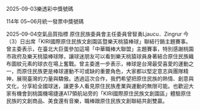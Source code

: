 
2025-09-03樂透彩中獎號碼

                                
114年 05~06月統一發票中獎號碼
                             
2025-09-04空氣品質指標
                              原住民族委員會主任委員曾智勇Ljaucu．Zingrur 今（3）日出席「KIRI國際原住民族文創園區暨樂天桃猿棒球」聯結行銷主題賽事。曾主委表示，在臺北大巨蛋參加這場「中華職棒大聯盟」主題賽事，特別感謝桃園市政府及樂天桃猿棒球隊，讓球迷朋友可以看到樂天桃猿球員身著結合原住民族織布圖紋元素的球衣在場上奮戰。曾主委進一步表示，棒球是台灣最受喜愛的運動之一，而原住民族更是棒球運動不可或缺的重要角色，大家都以堅定意志與團隊精神，展現臺灣的力量與驕傲。透過這次合作，我們希望把原住民族的熱情、創意與文化，分享給全國球迷，讓更多人看見原住民族產業與運動的無限可能。也歡迎大家有機會到桃園機場捷運A17領航站旁的「KIRI國際原住民族文創園區」體驗原住民族的文創商品、美食還有音樂，職棒跟原住民族文創聯結共創雙贏。